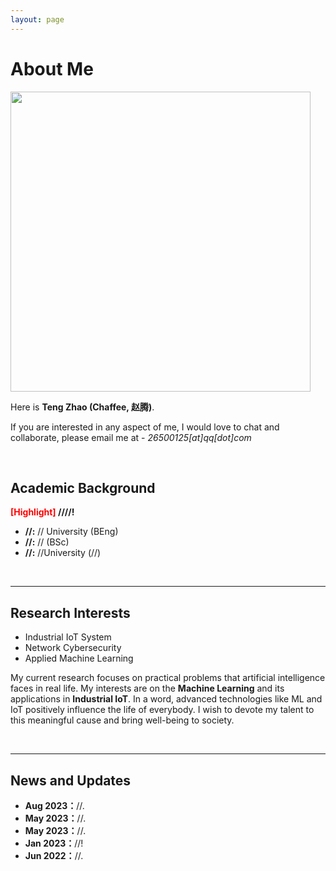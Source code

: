 ```yaml
---
layout: page
---
```


# About Me 

<img src="https://vk28001chaffee.github.io/zhaoteng.jpg" class="floatpic" width="480" height="480">

Here is **Teng Zhao (Chaffee, 赵腾)**.



If you are interested in any aspect of me, I would love to chat and collaborate, please email me at - *26500125[at]qq[dot]com*

<br>

## Academic Background

**<font color='red'>[Highlight]</font> ////!**

- **//:** // University (BEng)
- **//:** // (BSc)
- **//:** //University (//)


<br>

---

## Research Interests

- Industrial IoT System
- Network Cybersecurity
- Applied Machine Learning

My current research focuses on practical problems that artificial intelligence faces in real life. My interests are on the **Machine Learning** and its applications in **Industrial IoT**. In a word, advanced technologies like ML and IoT positively influence the life of everybody.  I wish to devote my talent to this meaningful cause and bring well-being to society.

<br>

---

## News and Updates

- **Aug 2023：**//.
- **May 2023：**//.
- **May 2023：**//.
- **Jan 2023：**//!
- **Jun 2022：**//.

<br>

